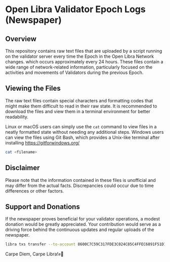 
# Open Libra Validator Epoch Logs (Newspaper)

## Overview

This repository contains raw text files that are uploaded by a script running on the validator server every time the Epoch in the Open Libra Network changes. which occurs approximately every 24 hours. These files contain a wide range of network-related information, particularly focused on the activities and movements of Validators during the previous Epoch.

## Viewing the Files

The raw text files contain special characters and formatting codes that might make them difficult to read in their raw state. It is recommended to download the files and view them in a terminal environment for better readability.

Linux or macOS users can simply use the `cat` command to view files in a neatly formatted state without needing any additional steps.
Windows users can view the files using Git Bash, which provides a Unix-like terminal after installing https://gitforwindows.org/

```bash
cat <filename>
```

## Disclaimer

Please note that the information contained in these files is unofficial and may differ from the actual facts. Discrepancies could occur due to time differences or other factors.

## Support and Donations

If the newspaper proves beneficial for your validator operations, a modest donation would be greatly appreciated. Your contribution would serve as a driving force behind the continuous updates and regular uploads of the newspaper.
```bash
libra txs transfer --to-account 8600C7C59C317FDE3C024C85C4FFEC6891F51D19503B38D6FF7446AF092534BA --amount <Your expression of support>
```

Carpe Diem, Carpe Libra!✊🔆
